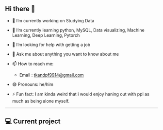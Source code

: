 ## Hi there 👋

- 🔭 I’m currently working on Studying Data
- 🌱 I’m currently learning python, MySQL, Data visualizing, Machine Learning, Deep Learning, Pytorch
- 🤔 I’m looking for help with getting a job
- 💬 Ask me about anything you want to know about me 
- 📫 How to reach me:
 
   -  Email : tkandpf9914@gmail.com

- 😄 Pronouns: he/him
- ⚡ Fun fact: I am kinda weird that i would enjoy haning out with ppl as much as being alone myself.

---
## 💻 Current project
<!--
**ahfmrptEkd/ahfmrptEkd** is a ✨ _special_ ✨ repository because its `README.md` (this file) appears on your GitHub profile.

Here are some ideas to get you started:

- 🔭 I’m currently working on ...
- 🌱 I’m currently learning ...
- 👯 I’m looking to collaborate on ...
- 🤔 I’m looking for help with ...
- 💬 Ask me about ...
- 📫 How to reach me: ...
- 😄 Pronouns: ...
- ⚡ Fun fact: ...
-->
